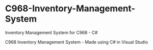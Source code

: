 # C968-Inventory-Management-System
Inventory Management System for C968 - C#


C968 Inventory Management System - Made using C# in Visual Studio

